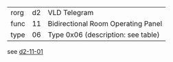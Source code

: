 
|    |   |   |
| -- | - | - |
| rorg | d2 | VLD Telegram |
| func | 11 | Bidirectional Room Operating Panel |
| type | 06 | Type 0x06 (description: see table) |

see [d2-11-01](d2-11-01.md)
  